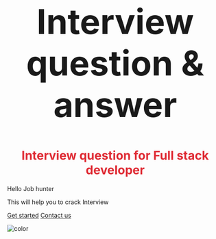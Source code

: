 <div>
    <br>
    <h1 align="center" style="font-size: 80px;"><strong>Interview question & answer</strong></h1>
    <h1 align="center" style="color: #df2b34;"><strong>Interview question for Full stack developer</strong></h1>
</div>
Hello Job hunter

This will help you to crack Interview

[Get started](#)
[Contact us](mailto:amit.naik8103@gmail.com)

![color](#1f222f)